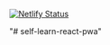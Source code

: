 [![Netlify Status](https://api.netlify.com/api/v1/badges/ab2da89c-96eb-4bee-b1eb-6cbc8db1f14a/deploy-status)](https://app.netlify.com/sites/elastic-brattain-0ef22d/deploys)

"# self-learn-react-pwa" 
